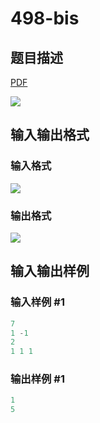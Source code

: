 # 498-bis

## 题目描述

[problemUrl]: https://uva.onlinejudge.org/index.php?option=com_onlinejudge&Itemid=8&category=14&page=show_problem&problem=1209

[PDF](https://uva.onlinejudge.org/external/102/p10268.pdf)

![](https://cdn.luogu.com.cn/upload/vjudge_pic/UVA10268/78b35529e8994351547a4ec6738d2a29e89bf8e9.png)

## 输入输出格式

### 输入格式

![](https://cdn.luogu.com.cn/upload/vjudge_pic/UVA10268/168756c5e7219bed36e7e64e0dfa7cf8fae997e5.png)

### 输出格式

![](https://cdn.luogu.com.cn/upload/vjudge_pic/UVA10268/adce35be96d1dee9d5e2f2489bfc462f9966bd98.png)

## 输入输出样例

### 输入样例 #1

```cpp
7
1 -1
2
1 1 1
```


### 输出样例 #1

```cpp
1
5
```


